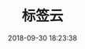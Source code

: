 ---
title: 标签云
date: 2018-09-30 18:23:38
type: "tags"
layout: "tags"
aside: false
top_img: false
---